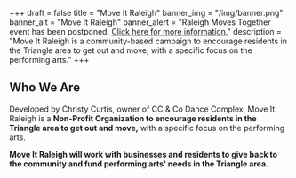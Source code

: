 +++
draft = false
title = "Move It Raleigh"
banner_img = "/img/banner.png"
banner_alt = "Move It Raleigh"
banner_alert = "Raleigh Moves Together event has been postponed. <a href='/events/raleigh-moves-together'>Click here for more information.</a>"
description = "Move It Raleigh is a community-based campaign to encourage residents in the Triangle area to get out and move, with a specific focus on the performing arts."
+++
## Who We Are
Developed by Christy Curtis, owner of CC & Co Dance Complex, Move It Raleigh is a **Non-Profit Organization to encourage residents in the Triangle area to get out and move,** with a specific focus on the performing arts.

**Move It Raleigh will work with businesses and residents to give back to the community and fund performing arts' needs in the Triangle area.**
